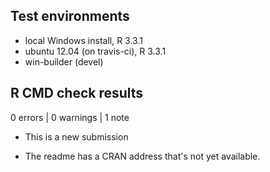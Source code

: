 ## Test environments
* local Windows install, R 3.3.1
* ubuntu 12.04 (on travis-ci), R 3.3.1
* win-builder (devel)

## R CMD check results

0 errors | 0 warnings | 1 note

* This is a new submission

* The readme has a CRAN address that's not yet available. 
